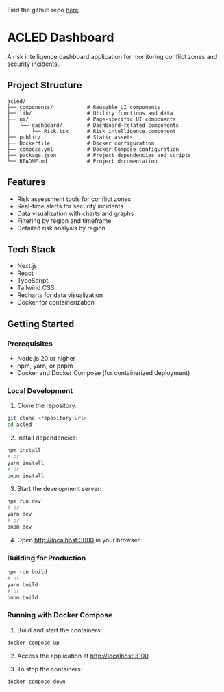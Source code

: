 Find the github repo [here](https://github.com/eddieogola/acled).

# ACLED Dashboard

A risk intelligence dashboard application for monitoring conflict zones and security incidents.

## Project Structure

```
acled/
├── components/           # Reusable UI components
├── lib/                  # Utility functions and data
├── ui/                   # Page-specific UI components
│   └── dashboard/        # Dashboard-related components
│       └── Risk.tsx      # Risk intelligence component
├── public/               # Static assets
├── Dockerfile            # Docker configuration
├── compose.yml           # Docker Compose configuration
├── package.json          # Project dependencies and scripts
└── README.md             # Project documentation
```

## Features

- Risk assessment tools for conflict zones
- Real-time alerts for security incidents
- Data visualization with charts and graphs
- Filtering by region and timeframe
- Detailed risk analysis by region

## Tech Stack

- Next.js
- React
- TypeScript
- Tailwind CSS
- Recharts for data visualization
- Docker for containerization

## Getting Started

### Prerequisites

- Node.js 20 or higher
- npm, yarn, or pnpm
- Docker and Docker Compose (for containerized deployment)

### Local Development

1. Clone the repository:

```bash
git clone <repository-url>
cd acled
```

2. Install dependencies:

```bash
npm install
# or
yarn install
# or
pnpm install
```

3. Start the development server:

```bash
npm run dev
# or
yarn dev
# or
pnpm dev
```

4. Open [http://localhost:3000](http://localhost:3000) in your browser.

### Building for Production

```bash
npm run build
# or
yarn build
# or
pnpm build
```

### Running with Docker Compose

1. Build and start the containers:

```bash
docker compose up
```

2. Access the application at [http://localhost:3100](http://localhost:3100).

3. To stop the containers:

```bash
docker compose down
```
